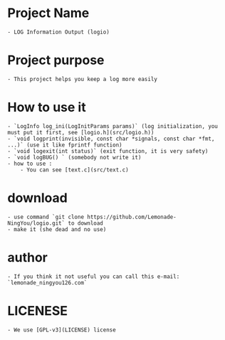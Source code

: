 # Project Name
    - LOG Information Output (logio)

# Project purpose
    - This project helps you keep a log more easily

# How to use it
    - `LogInfo log_ini(LogInitParams params)` (log initialization, you must put it first, see [logio.h](src/logio.h))
    - `void logprint(invisible, const char *signals, const char *fmt, ...)` (use it like fprintf function)
    - `void logexit(int status)` (exit function, it is very safety)
    - `void logBUG() ` (somebody not write it)
    - how to use :
        - You can see [text.c](src/text.c)
# download

    - use command `git clone https://github.com/Lemonade-NingYou/logio.git` to download
    - make it (she dead and no use)

# author
    - If you think it not useful you can call this e-mail: `lemonade_ningyou126.com`

# LICENESE
    - We use [GPL-v3](LICENSE) license
